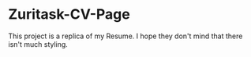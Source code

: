 # Zuritask-CV-Page
This project is a replica of my Resume. I hope they don't mind that there isn't much styling.
